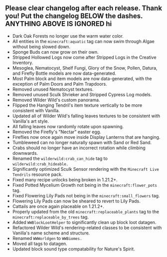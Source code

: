 Please clear changelog after each release.
Thank you!
Put the changelog BELOW the dashes. ANYTHING ABOVE IS IGNORED
hi
-----------------
- Dark Oak Forests no longer use the warm water color.
- All entities in the `minecraft:aquatic` tag can now swim through Algae without being slowed down.
- Sponge Buds can now grow on their own.
- Stripped Hollowed Logs now come after Stripped Logs in the Creative Inventory.
- Mesoglea, Nematocyst, Shelf Fungi, Glory of the Snow, Pollen, Datura, and Firefly Bottle models are now data-generated.
- Most Palm block and item models are now data-generated, with the exception of Palm Doors and Palm Trapdoors.
- Removed unused Nematocyst textures.
- Removed unused Sculk Shrieker and Stripped Cypress Log models.
- Removed Wilder Wild's custom panorama.
- Flipped the Hanging Tendril's item texture vertically to be more consistent with Vanilla.
- Updated all of Wilder Wild's falling leaves textures to be consistent with Vanilla's art style.
- All falling leaves now randomly rotate upon spawning.
- Removed the Firefly's "Nectar" easter egg.
- Fireflies now once again move inside Display Lanterns that are hanging.
- Tumbleweed can no longer naturally spawn with Sand or Red Sand.
- Crabs should no longer have an incorrect rotation while climbing downwards.
- Renamed the `wilderwild:crab_can_hide` tag to `wilderwild:crab_hideable.`
- Significantly optimized Sculk Sensor rendering with the `Minecraft Live Tendrils` resource pack.
- Fixed many recipe unlocks being broken in 1.21.2+.
- Fixed Potted Mycelium Growth not being in the `minecraft:flower_pots` tag.
- Fixed Flowering Lily Pads not being in the `minecraft:small_flowers` tag.
- Flowering Lily Pads can now be sheared to revert to Lily Pads.
- Cattails are once again placeable on 1.21.2+.
- Properly updated from the old `minecraft:replaceable_plants` tag to the `minecraft:replaceable_by_trees` tag.
- Added `WWBlockLootHelper` to significantly clean up block loot datagen.
- Refactored Wilder Wild's rendering-related classes to be consistent with Vanilla's name scheme and structure.
- Renamed `WWWorldgen` to `WWBiomes.`
- Moved all tags to datagen.
- Updated block sound type compatability for Nature's Spirit.
